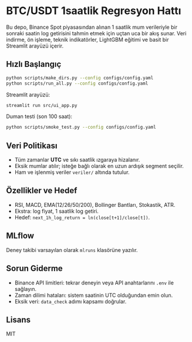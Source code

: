 # BTC/USDT 1saatlik Regresyon Hattı

Bu depo, Binance Spot piyasasından alınan 1 saatlik mum verileriyle bir sonraki saatin log getirisini tahmin etmek için uçtan uca bir akış sunar. Veri indirme, ön işleme, teknik indikatörler, LightGBM eğitimi ve basit bir Streamlit arayüzü içerir.

## Hızlı Başlangıç

```bash
python scripts/make_dirs.py --config configs/config.yaml
python scripts/run_all.py --config configs/config.yaml
```

Streamlit arayüzü:

```bash
streamlit run src/ui_app.py
```

Duman testi (son 100 saat):

```bash
python scripts/smoke_test.py --config configs/config.yaml
```

## Veri Politikası
- Tüm zamanlar **UTC** ve sıkı saatlik ızgaraya hizalanır.
- Eksik mumlar atılır; isteğe bağlı olarak en uzun ardışık segment seçilir.
- Ham ve işlenmiş veriler `veriler/` altında tutulur.

## Özellikler ve Hedef
- RSI, MACD, EMA(12/26/50/200), Bollinger Bantları, Stokastik, ATR.
- Ekstra: log fiyat, 1 saatlik log getiri.
- Hedef: `next_1h_log_return = ln(close[t+1]/close[t])`.

## MLflow
Deney takibi varsayılan olarak `mlruns` klasörüne yazılır.

## Sorun Giderme
- Binance API limitleri: tekrar deneyin veya API anahtarlarını `.env` ile sağlayın.
- Zaman dilimi hataları: sistem saatinin UTC olduğundan emin olun.
- Eksik veri: `data_check` adımı kapsamı doğrular.

## Lisans
MIT
